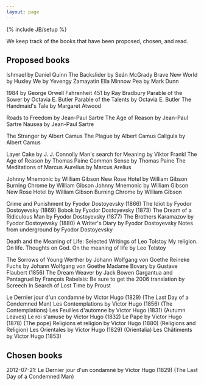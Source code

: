 ```yaml
---
layout: page
---
```

{% include JB/setup %}

We keep track of the books that have been proposed, chosen, and read.


Proposed books
--------------

Ishmael by Daniel Quinn
The Backslider by Seán McGrady
Brave New World by Huxley
We by Yevengy Zamayatin
Ella Minnow Pea by Mark Dunn

1984 by George Orwell
Fahrenheit 451 by Ray Bradbury
Parable of the Sower by Octavia E. Butler
Parable of the Talents by Octavia E. Butler
The Handmaid's Tale by Margaret Atwood

Roads to Freedom by Jean-Paul Sartre
The Age of Reason by Jean-Paul Sartre
Nausea by Jean-Paul Sartre

The Stranger by Albert Camus
The Plague by Albert Camus
Caligula by Albert Camus

Layer Cake by J. J. Connolly
Man's search for Meaning by Viktor Frankl
The Age of Reason by Thomas Paine
Common Sense by Thomas Paine
The Meditations of Marcus Aurelius by Marcus Arelius

Johnny Mnemonic by William Gibson
New Rose Hotel by William Gibson
Burning Chrome by William Gibson
Johnny Mnemonic by William Gibson
New Rose Hotel by William Gibson
Burning Chrome by William Gibson

Crime and Punishment by Fyodor Dostoyevsky (1866)
The Idiot by Fyodor Dostoyevsky (1869)
Bobok by Fyodor Dostoyevsky (1873)
The Dream of a Ridiculous Man by Fyodor Dostoyevsky (1877)
The Brothers Karamazov by Fyodor Dostoyevsky (1880)
A Writer's Diary by Fyodor Dostoyevsky
Notes from underground by Fyodor Dostoyevsky

Death and the Meaning of Life: Selected Writings of Leo Tolstoy
My religion. On life. Thoughts on God. On the meaning of life by Leo Tolstoy

The Sorrows of Young Werther by Johann Wolfgang von Goethe
Reineke Fuchs by Johann Wolfgang von Goethe
Madame Bovary by Gustave Flaubert (1856)
The Dream Weaver by Jack Bowen
Gargantua and Pantagruel by François Rabelais: Be sure to get the 2006 translation by Screech
In Search of Lost Time by Proust

Le Dernier jour d'un condamné by Victor Hugo (1829) (The Last Day of a Condemned Man)
Les Contemplations by Victor Hugo (1856) (The Contemplations)
Les Feuilles d'automne by Victor Hugo (1831) (Autumn Leaves)
Le roi s'amuse by Victor Hugo (1832)
Le Pape by Victor Hugo (1878) (The pope)
Religions et religion by Victor Hugo (1880) (Religions and Religion)
Les Orientales by Victor Hugo (1829) (Orientalia)
Les Châtiments by Victor Hugo (1853)


Chosen books
------------

2012-07-21:
Le Dernier jour d'un condamné by Victor Hugo (1829) (The Last Day of a Condemned Man)


